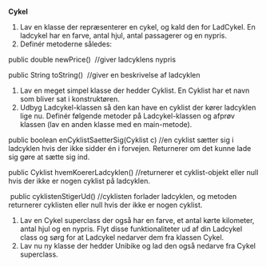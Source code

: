 **Cykel**

1. Lav en klasse der repræsenterer en cykel, og kald den for LadCykel. En ladcykel har en farve, antal hjul, antal passagerer og en nypris.
2. Definér metoderne således:

public double newPrice()  //giver ladcyklens nypris

public String toString()  //giver en beskrivelse af ladcyklen

1. Lav en meget simpel klasse der hedder Cyklist. En Cyklist har et navn som bliver sat i konstruktøren.
2. Udbyg Ladcykel\-klassen så den kan have en cyklist der kører ladcyklen lige nu. Definér følgende metoder på Ladcykel\-klassen og afprøv klassen (lav en anden klasse med en main\-metode).

public boolean enCyklistSaetterSig(Cyklist c) //en cyklist sætter sig i ladcyklen hvis der ikke sidder én i forvejen. Returnerer om det kunne lade sig gøre at sætte sig ind.

public Cyklist hvemKoererLadcyklen() //returnerer et cyklist\-objekt eller null hvis der ikke er nogen cyklist på ladcyklen.

 public cyklistenStigerUd() //cyklisten forlader ladcyklen, og metoden returnerer cyklisten eller null hvis der ikke er nogen cyklist.

1. Lav en Cykel superclass der også har en farve, et antal kørte kilometer, antal hjul og en nypris. Flyt disse funktionaliteter ud af din Ladcykel class og sørg for at Ladcykel nedarver dem fra klassen Cykel.
2. Lav nu ny klasse der hedder Unibike og lad den også nedarve fra Cykel superclass.